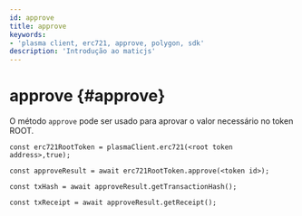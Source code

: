 ```yaml
---
id: approve
title: approve
keywords:
- 'plasma client, erc721, approve, polygon, sdk'
description: 'Introdução ao maticjs'
---
```


# approve {#approve}

O método `approve` pode ser usado para aprovar o valor necessário no token ROOT.

```
const erc721RootToken = plasmaClient.erc721(<root token address>,true);

const approveResult = await erc721RootToken.approve(<token id>);

const txHash = await approveResult.getTransactionHash();

const txReceipt = await approveResult.getReceipt();

```
